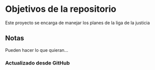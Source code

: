 # Objetivos de la repositorio

Este proyecto se encarga de manejar los planes de la liga de la justicia


## Notas
Pueden hacer lo que quieran...
### Actualizado desde GitHub

